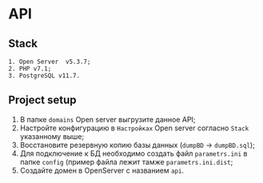# API
## Stack
```
1. Open Server  v5.3.7;
2. PHP v7.1;
3. PostgreSQL v11.7.
```
## Project setup
1. В папке `domains` Open server выгрузите данное API;
2. Настройте конфигурацию в `Настройках` Open server согласно `Stack` указанному выше;
3. Восстановите резервную копию базы данных (`dumpBD` -> `dumpBD.sql`);
4. Для подключение к БД необходимо создать файл `parametrs.ini` в папке `config` (пример файла лежит тамже `parametrs.ini.dist`;
5. Создайте домен в OpenServer с названием `api`.